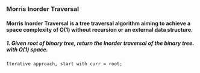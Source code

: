 ### Morris Inorder Traversal
#### Morris Inorder Traversal is a tree traversal algorithm aiming to achieve a space complexity of O(1) without recursion or an external data structure.

##### 1. Given root of binary tree, return the Inorder traversal of the binary tree. with O(1) space.
```
Iterative approach, start with curr = root;


```

